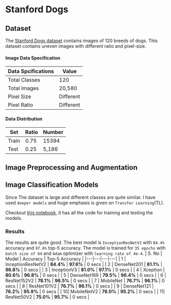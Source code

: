 # Stanford Dogs

## Dataset

The [Stanford Dogs dataset](https://www.kaggle.com/datasets/jessicali9530/stanford-dogs-dataset) contains images of 120 breeds of dogs. This dataset contains uneven images with different ratio and pixel-size.

#### Image Data Specification
| Data Spcifications | Value |
|---|---|
| Total Classes | 120 |
| Total Images | 20,580 |
| Pixel Size | Different |
| Pixel Ratio | Different |

#### Data Distribution
| Set | Ratio | Number |
|---|---|---|
| Train | 0.75 | 15394 |
| Test | 0.25 | 5,186 |


## Image Preprocessing and Augmentation

## Image Classification Models
Since The dataset is large and different classes are quite similar. I have used `deeper models` and huge emphasis is given on `Transfer Learning`(TL).

Checkout [this notebook](<classification/Transfer-Learning-Pipeline(Fully Trained).ipynb>), it has all the code for training and testing the models.

### Results
The results are quite good. The best model is `InceptionResNetV2` with `84.4%` accuracy and `97.6%` top-5 accuracy. The model is trained for `35 epochs` with `batch size of 64` and `Adam` optimizer with `learning rate of 4e-4`.
| S. No | Model | Accuracy | Top-5 Accuracy |
|---|---|---|---|
| 1 | InceptionResNetV2 | **84.4%** | **97.6%** | 0 secs |
| 2 | DenseNet201       | **81.1%** | **96.8%** | 0 secs |
| 3 | InceptionV3       | **81.0%** | **97.1%** | 0 secs |
| 4 | Xception          | **80.6%** | **96.8%** | 0 secs |
| 5 | DenseNet169       | **79.5%** | **96.4%** | 0 secs |
| 6 | ResNet152V2       | **78.1%** | **96.5%** | 0 secs |
| 7 | MobileNet         | **76.7%** | **96.1%** | 0 secs |
| 8 | ResNet101V2       | **76.7%** | **96.1%** | 0 secs |
| 9 | DenseNet121       | **76.2%** | **95.9%** | 0 secs |
| 10| MobileNetV2       | **76.0%** | **95.2%** | 0 secs |
| 11| ResNet50V2        | **75.0%** | **95.7%** | 0 secs |
